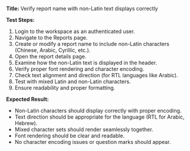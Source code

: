**Title:** Verify report name with non-Latin text displays correctly

**Test Steps:**
1. Login to the workspace as an authenticated user.
2. Navigate to the Reports page.
3. Create or modify a report name to include non-Latin characters (Chinese, Arabic, Cyrillic, etc.).
4. Open the report details page.
5. Examine how the non-Latin text is displayed in the header.
6. Verify proper font rendering and character encoding.
7. Check text alignment and direction (for RTL languages like Arabic).
8. Test with mixed Latin and non-Latin characters.
9. Ensure readability and proper formatting.

**Expected Result:**
* Non-Latin characters should display correctly with proper encoding.
* Text direction should be appropriate for the language (RTL for Arabic, Hebrew).
* Mixed character sets should render seamlessly together.
* Font rendering should be clear and readable.
* No character encoding issues or question marks should appear.